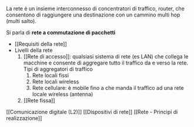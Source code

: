 La rete è un insieme interconnesso di concentratori di traffico, router, che consentono di raggiungere una destinazione con un cammino multi hop (multi salto).

Si parla di **rete a commutazione di pacchetti**

- [[Requisiti della rete]]
- Livelli della rete
	1. [[Rete di accesso]]: qualsiasi sistema di rete (es LAN) che collega le macchine e consente di aggregare tutto il traffico da e verso la rete. Tipi di aggregatori di traffico
		1. Rete locali fissi
		2. Rete locali wireless
		3. Rete cellulare: è mobile fino a che manda il traffico ad una rete locale wireless (antenna)
	2. [[Rete fissa]]

[[Comunicazione digitale (L2)]]
[[Dispositivi di rete]]
[[Rete - Principi di realizzazione]]